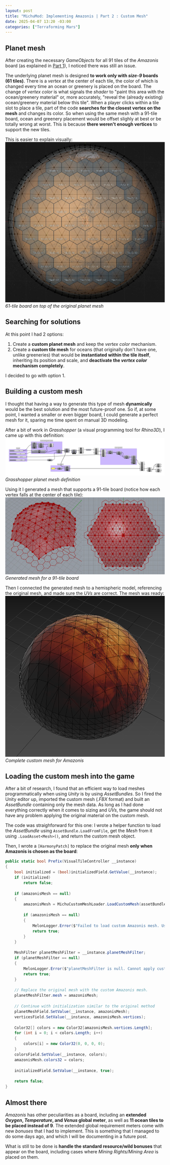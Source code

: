 ```yaml
---
layout: post
title: "MichuMod: Implementing Amazonis | Part 2 : Custom Mesh"
date: 2025-04-07 13:20 -03:00
categories: ["Terraforming Mars"]
---
```


## Planet mesh
After creating the necessary *GameObjects* for all 91 tiles of the *Amazonis* board (as explained in [Part 1](https://michumod.dev/terraforming%20mars/2025/03/21/terraforming-mars-implementing-amazonis)), I noticed there was still an issue.

The underlying planet mesh is designed **to work only with *size-9* boards (61 tiles)**. There is a *vertex* at the center of each tile, the color of which is changed every time an ocean or greenery is placed on the board. The change of *vertex color* is what signals the *shader* to "paint this area with the ocean/greenery material" or, more accurately, "reveal the (already existing) ocean/greenery material below this tile". When a player clicks within a tile slot to place a tile, part of the code **searches for the closest vertex on the mesh** and changes its color. So when using the same mesh with a 91-tile board, ocean and greenery placement would be offset slighly at best or be totally wrong at worst. This is because **there weren't enough vertices** to support the new tiles.

This is easier to explain visually:
![Mesh Vertex Grid](/assets/images/planet-mesh-vertices.jpg)
*61-tile board on top of the original planet mesh*

## Searching for solutions
At this point I had 2 options:
1. Create a **custom planet mesh** and keep the *vertex color* mechanism.
2. Create a **custom tile mesh** for oceans (that originally don't have one, unlike greeneries) that would be **instantiated within the tile itself**, inheriting its position and scale, and **deactivate the *vertex color* mechanism completely**.

I decided to go with option 1.

## Building a custom mesh
I thought that having a way to generate this type of mesh **dynamically** would be the best solution and the most future-proof one. So if, at some point, I wanted a smaller or even bigger board, I could generate a perfect mesh for it, sparing me time spent on manual 3D modeling.

After a bit of work in *Grasshopper* (a visual programming tool for *Rhino3D*), I came up with this definition:
![Grasshopper planet mesh definition](/assets/images/gh-custom-mesh-definition.png)
*Grasshopper planet mesh definition*

Using it I generated a mesh that supports a 91-tile board (notice how each vertex falls at the center of each tile):
![Grasshopper planet mesh definition](/assets/images/gh-custom-mesh-result.jpg)
*Generated mesh for a 91-tile board*

Then I connected the generated mesh to a hemispheric model, referencing the original mesh, and made sure the *UVs* are correct. The mesh was ready:
![Complete custom mesh for Amazonis](/assets/images/amazonis-custom-mesh-complete.png)
*Complete custom mesh for Amazonis*

## Loading the custom mesh into the game
After a bit of research, I found that an efficient way to load meshes programmatically when using *Unity* is by using *AssetBundles*. So I fired the Unity editor up, imported the custom mesh (*.FBX* format) and built an *AssetBundle* containing only the mesh data. As long as I had done everything correctly when it comes to sizing and *UVs*, the game should not have any problem applying the original material on the custom mesh.

The code was straighforward for this one: I wrote a helper function to load the *AssetBundle* using `AssetBundle.LoadFromFile`, get the *Mesh* from it using `.LoadAsset<Mesh>()`, and return the custom mesh object.

Then, I wrote a `[HarmonyPatch]` to replace the original mesh **only when Amazonis is chosen as the board**:
```csharp
public static bool Prefix(VisualTileController __instance)
{
    bool initialized = (bool)initializedField.GetValue(__instance);
    if (initialized)
        return false;

    if (amazonisMesh == null)
    {
        amazonisMesh = MichuCustomMeshLoader.LoadCustomMesh(assetBundlePath);

        if (amazonisMesh == null)
        {
            MelonLogger.Error($"Failed to load custom Amazonis mesh. Using original mesh instead");
            return true;
        }
    }

    MeshFilter planetMeshFilter = __instance.planetMeshFilter;
    if (planetMeshFilter == null)
    {
        MelonLogger.Error($"planetMeshFilter is null. Cannot apply custom Amazonis mesh.");
        return true;
    }

    // Replace the original mesh with the custom Amazonis mesh.
    planetMeshFilter.mesh = amazonisMesh;

    // Continue with initialization similar to the original method
    planetMeshField.SetValue(__instance, amazonisMesh);
    verticesField.SetValue(__instance, amazonisMesh.vertices);

    Color32[] colors = new Color32[amazonisMesh.vertices.Length];
    for (int i = 0; i < colors.Length; i++)
    {
        colors[i] = new Color32(0, 0, 0, 0);
    }
    colorsField.SetValue(__instance, colors);
    amazonisMesh.colors32 = colors;

    initializedField.SetValue(__instance, true);

    return false;
}
```

## Almost there
*Amazonis* has other peculiarities as a board, including an **extended *Oxygen*, *Temperature*, and *Venus* global meter**, as well as **11 ocean tiles to be placed instead of 9**. The extended global requirement meters come with new *bonuses* that I had to implement. This is something that I managed to do some days ago, and which I will be documenting in a future post.

What is still to be done is **handle the standard resource/wild bonuses** that appear on the board, including cases where *Mining Rights/Mining Area* is placed on them. 
















